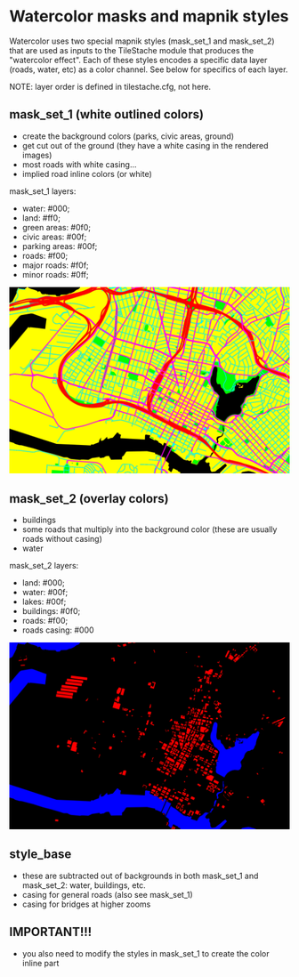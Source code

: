 Watercolor masks and mapnik styles
====

Watercolor uses two special mapnik styles (mask_set_1 and mask_set_2) that are used as inputs to the TileStache module that produces the "watercolor effect". Each of these styles encodes a specific data layer (roads, water, etc) as a color channel. See below for specifics of each layer. 

NOTE: layer order is defined in tilestache.cfg, not here.



mask_set_1 (white outlined colors)
-- 

* create the background colors (parks, civic areas, ground)
* get cut out of the ground (they have a white casing in the rendered images)
* most roads with white casing...
* implied road inline colors (or white)

mask_set_1 layers:

* water: #000;
* land:	#ff0;
* green areas: #0f0;
* civic areas: #00f;
* parking areas: #00f;
* roads: #f00;
* major roads: #f0f;
* minor roads: #0ff;

![mask_set_1](mask_set_1/test.png?raw=true "mask_set_1")


mask_set_2 (overlay colors)
--
* buildings
* some roads that multiply into the background color (these are usually roads without casing)
* water

mask_set_2 layers:

* land: #000;
* water: #00f;
* lakes: #00f;
* buildings: #0f0;
* roads: #f00;
* roads casing: #000

![mask_set_2](mask_set_2/test.png?raw=true "mask_set_2")


style_base
--
* these are subtracted out of backgrounds in both mask_set_1 and mask_set_2: water, buildings, etc.
* casing for general roads (also see mask_set_1)
* casing for bridges at higher zooms

IMPORTANT!!!
--
* you also need to modify the styles in mask_set_1 to create the color inline part
